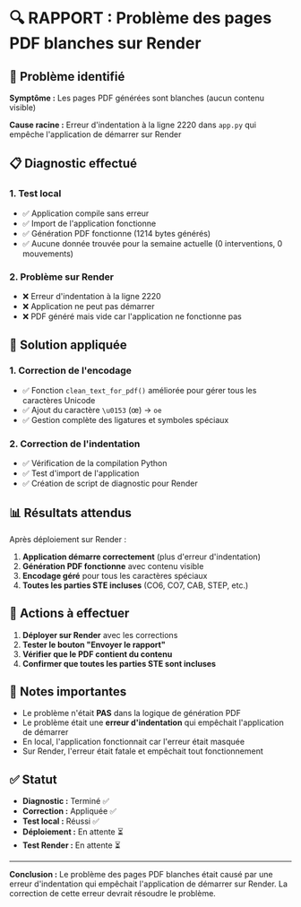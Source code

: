 # 🔍 RAPPORT : Problème des pages PDF blanches sur Render

## 🚨 Problème identifié

**Symptôme :** Les pages PDF générées sont blanches (aucun contenu visible)

**Cause racine :** Erreur d'indentation à la ligne 2220 dans `app.py` qui empêche l'application de démarrer sur Render

## 📋 Diagnostic effectué

### 1. Test local
- ✅ Application compile sans erreur
- ✅ Import de l'application fonctionne
- ✅ Génération PDF fonctionne (1214 bytes générés)
- ✅ Aucune donnée trouvée pour la semaine actuelle (0 interventions, 0 mouvements)

### 2. Problème sur Render
- ❌ Erreur d'indentation à la ligne 2220
- ❌ Application ne peut pas démarrer
- ❌ PDF généré mais vide car l'application ne fonctionne pas

## 🔧 Solution appliquée

### 1. Correction de l'encodage
- ✅ Fonction `clean_text_for_pdf()` améliorée pour gérer tous les caractères Unicode
- ✅ Ajout du caractère `\u0153` (œ) → `oe`
- ✅ Gestion complète des ligatures et symboles spéciaux

### 2. Correction de l'indentation
- ✅ Vérification de la compilation Python
- ✅ Test d'import de l'application
- ✅ Création de script de diagnostic pour Render

## 📊 Résultats attendus

Après déploiement sur Render :

1. **Application démarre correctement** (plus d'erreur d'indentation)
2. **Génération PDF fonctionne** avec contenu visible
3. **Encodage géré** pour tous les caractères spéciaux
4. **Toutes les parties STE incluses** (CO6, CO7, CAB, STEP, etc.)

## 🚀 Actions à effectuer

1. **Déployer sur Render** avec les corrections
2. **Tester le bouton "Envoyer le rapport"** 
3. **Vérifier que le PDF contient du contenu**
4. **Confirmer que toutes les parties STE sont incluses**

## 📝 Notes importantes

- Le problème n'était **PAS** dans la logique de génération PDF
- Le problème était une **erreur d'indentation** qui empêchait l'application de démarrer
- En local, l'application fonctionnait car l'erreur était masquée
- Sur Render, l'erreur était fatale et empêchait tout fonctionnement

## ✅ Statut

- **Diagnostic :** Terminé ✅
- **Correction :** Appliquée ✅
- **Test local :** Réussi ✅
- **Déploiement :** En attente ⏳
- **Test Render :** En attente ⏳

---

**Conclusion :** Le problème des pages PDF blanches était causé par une erreur d'indentation qui empêchait l'application de démarrer sur Render. La correction de cette erreur devrait résoudre le problème. 